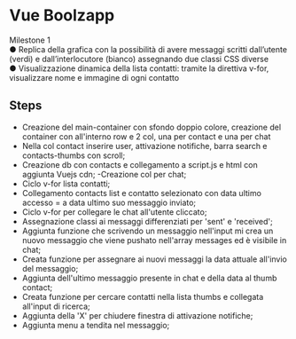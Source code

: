 Vue Boolzapp
===
Milestone 1 <br>
●	Replica della grafica con la possibilità di avere messaggi scritti dall’utente (verdi) e dall’interlocutore (bianco) assegnando due classi CSS diverse<br>
●	Visualizzazione dinamica della lista contatti: tramite la direttiva v-for, visualizzare nome e immagine di ogni contatto<br>

## Steps
- Creazione del main-container con sfondo doppio colore, creazione del container con all'interno row e 2 col, una per contact e una per chat
- Nella col contact inserire user, attivazione notifiche, barra search e contacts-thumbs con scroll;
- Creazione db con contacts e collegamento a script.js e html con aggiunta Vuejs cdn;
-Creazione col per chat;
- Ciclo v-for lista contatti;
- Collegamento contacts list e contatto selezionato con data ultimo accesso = a data ultimo suo messaggio inviato;
- Ciclo v-for per collegare le chat all'utente cliccato;
- Assegnazione classi ai messaggi differenziati per 'sent' e 'received';
- Aggiunta funzione che scrivendo un messaggio nell'input mi crea un nuovo messaggio che viene pushato nell'array messages ed è visibile in chat;
- Creata funzione per assegnare ai nuovi messaggi la data attuale all'invio del messaggio;
- Aggiunta dell'ultimo messaggio presente in chat e della data al thumb contact;
- Creata funzione per cercare contatti nella lista thumbs e collegata all'input di ricerca;
- Aggiunta della 'X' per chiudere finestra di attivazione notifiche;
- Aggiunta menu a tendita nel messaggio;